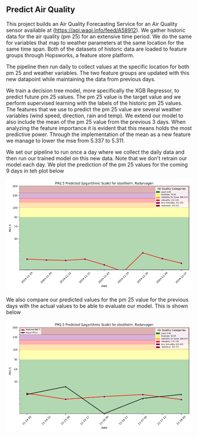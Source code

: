 ## Predict Air Quality

This project builds an Air Quality Forecasting Service for an Air Quality sensor available at (https://api.waqi.info/feed/A58912). We gather historic data for the air quality (pm 25) for an extensive time period. We do the same for variables that map to weather parameters at the same location for the same time span. Both of the datasets of historic data are loaded to feature groups through Hopsworks, a feature store platform.

The pipeline then run daily to collect values at the specific location for both pm 25 and weather variables. The two feature groups are updated with this new datapoint while maintaining the data from previous days.

We train a decision tree model, more specifically the XGB Regressor, to predict future pm 25 values. The pm 25 value is the target value and we perform supervised learning with the labels of the historic pm 25 values. The features that we use to predict the pm 25 value are several weather variables (wind speed, direction, rain and temp). We extend our model to also include the mean of the pm 25 value from the previous 3 days. When analyzing the feature importance it is evident that this means holds the most predictive power. Through the implementation of the mean as a new feature we manage to lower the mse from 5.337 to 5.311.

We set our pipeline to run once a day where we collect the daily data and then run our trained model on this new data. Note that we don't retrain our model each day. We plot the prediction of the pm 25 values for the coming 9 days in teh plot below

![Air quality Prediction](../../docs/air-quality/assets/img/pm25_forecast.png)


We also compare our predicted values for the pm 25 value for the previous days with the actual values to be able to evaluate our model. This is shown below


![Personalized Air Quality with LLMs Architecture](../../docs/air-quality/assets/img/pm25_hindcast_1day.png)
